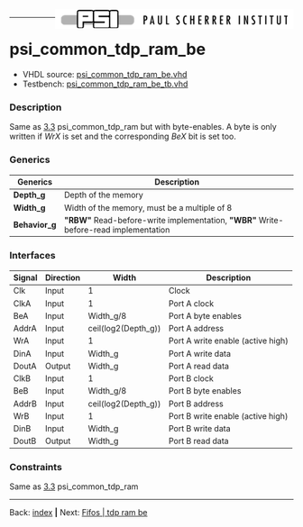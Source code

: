 <img align="right" src="../psi_logo.png">

***
# psi\_common\_tdp\_ram\_be

- VHDL source: [psi_common_tdp_ram_be.vhd](../../hdl/psi_common_tdp_ram_be.vhd)
- Testbench: [psi_common_tdp_ram_be_tb.vhd](../../testbench/psi_common_tdp_ram_be_tb/psi_common_tdp_ram_be_tb.vhd)

### Description

Same as [3.3](ch3_3_tdp_ram.md) psi\_common\_tdp\_ram but with byte-enables. A byte is only
written if *WrX* is set and the corresponding *BeX* bit is set too.

### Generics

Generics        | Description
----------------|--------------------
**Depth\_g**    | Depth of the memory
**Width\_g**    | Width of the memory, must be a multiple of 8
**Behavior\_g** | **"RBW"** Read-before-write implementation, **"WBR"** Write-before-read implementation

### Interfaces

Signal                  |Direction   |Width                 |Description
----------------------- |----------- |----------------------|-----------------------------------
Clk                     |Input       |1                     |Clock
ClkA                    |Input       |1                     |Port A clock
BeA                     |Input       |Width\_g/8            |Port A byte enables
AddrA                   |Input       |ceil(log2(Depth\_g))  |Port A address
WrA                     |Input       |1                     |Port A write enable (active high)
DinA                    |Input       |Width\_g              |Port A write data
DoutA                   |Output      |Width\_g              |Port A read data
ClkB                    |Input       |1                     |Port B clock
BeB                     |Input       |Width\_g/8            |Port B byte enables
AddrB                   |Input       |ceil(log2(Depth\_g))  |Port B address
WrB                     |Input       |1                     |Port B write enable (active high)
DinB                    |Input       |Width\_g              |Port B write data
DoutB                   |Output      |Width\_g              |Port B read data

### Constraints

Same as [3.3](ch3_3_tdp_ram.md) psi\_common\_tdp\_ram

***

Back: [index](../psi_common_index.md) **|** Next: [Fifos | tdp ram be](../ch3_fifos/ch4_1_async_fifo.md)
